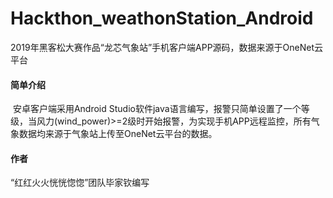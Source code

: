 # Hackthon_weathonStation_Android

​	 2019年黑客松大赛作品“龙芯气象站”手机客户端APP源码，数据来源于OneNet云平台

#### 简单介绍

​	 安卓客户端采用Android Studio软件java语言编写，报警只简单设置了一个等级，当风力(wind_power)>=2级时开始报警，为实现手机APP远程监控，所有气象数据均来源于气象站上传至OneNet云平台的数据。

#### 作者

 “红红火火恍恍惚惚”团队毕家钦编写
